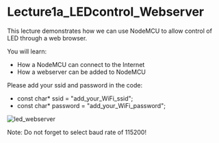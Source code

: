 # Lecture1a_LEDcontrol_Webserver
This lecture demonstrates how we can use NodeMCU to allow control of LED through a web browser.

You will learn:
- How a NodeMCU can connect to the Internet 
- How a webserver can be added to NodeMCU

Please add your ssid and password in the code:
- const char* ssid = "add_your_WiFi_ssid";
- const char* password = "add_your_WiFi_password";

![led_webserver](https://user-images.githubusercontent.com/11530521/50459843-0e40f200-09a2-11e9-842d-f014de4ee35d.png)

Note: Do not forget to select baud rate of 115200!
